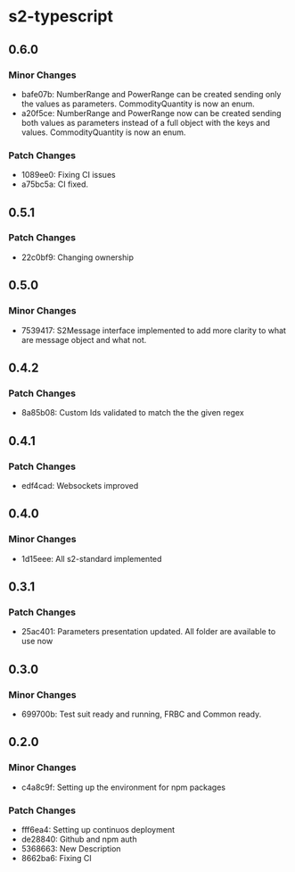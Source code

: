 # s2-typescript

## 0.6.0

### Minor Changes

- bafe07b: NumberRange and PowerRange can be created sending only the values as parameters. CommodityQuantity is now an enum.
- a20f5ce: NumberRange and PowerRange now can be created sending both values as parameters instead of a full object with the keys and values. CommodityQuantity is now an enum.

### Patch Changes

- 1089ee0: Fixing CI issues
- a75bc5a: CI fixed.

## 0.5.1

### Patch Changes

- 22c0bf9: Changing ownership

## 0.5.0

### Minor Changes

- 7539417: S2Message interface implemented to add more clarity to what are message object and what not.

## 0.4.2

### Patch Changes

- 8a85b08: Custom Ids validated to match the the given regex

## 0.4.1

### Patch Changes

- edf4cad: Websockets improved

## 0.4.0

### Minor Changes

- 1d15eee: All s2-standard implemented

## 0.3.1

### Patch Changes

- 25ac401: Parameters presentation updated. All folder are available to use now

## 0.3.0

### Minor Changes

- 699700b: Test suit ready and running, FRBC and Common ready.

## 0.2.0

### Minor Changes

- c4a8c9f: Setting up the environment for npm packages

### Patch Changes

- fff6ea4: Setting up continuos deployment
- de28840: Github and npm auth
- 5368663: New Description
- 8662ba6: Fixing CI
